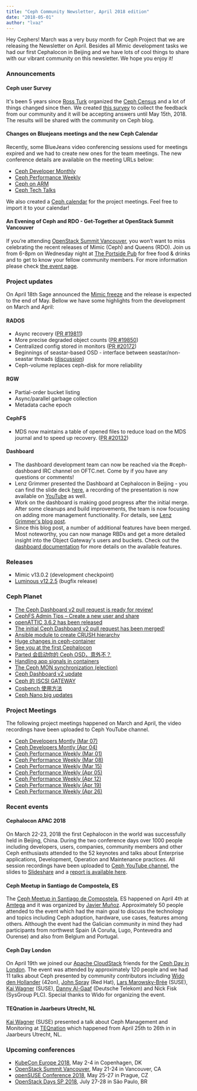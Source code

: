 ```yaml
---
title: "Ceph Community Newsletter, April 2018 edition"
date: "2018-05-01"
author: "lvaz"
---
```


Hey Cephers! March was a very busy month for Ceph Project that we are releasing the Newsletter on April. Besides all Mimic development tasks we had our first Cephalocon in Beijing and we have lots of cool things to share with our vibrant community on this newsletter. We hope you enjoy it!

### Announcements

#### Ceph user Survey

It's been 5 years since [Ross Turk](https://x.com/rossturk) organized the [Ceph Census](https://ceph.com/geen-categorie/results-from-the-ceph-census/) and a lot of things changed since then. We created [this survey](https://www.surveymonkey.com/r/ceph2018) to collect the feedback from our community and it will be accepting answers until May 15th, 2018. The results will be shared with the community on Ceph blog.

#### Changes on Bluejeans meetings and the new Ceph Calendar

Recently, some BlueJeans video conferencing sessions used for meetings expired and we had to create new ones for the team meetings. The new conference details are available on the meeting URLs below:

- [Ceph Developer Monthly](https://tracker.ceph.com/projects/ceph/wiki/Planning)
- [Ceph Performance Weekly](https://ceph.com/performance/)
- [Ceph on ARM](https://ceph.com/arm/)
- [Ceph Tech Talks](https://ceph.com/ceph-tech-talks/)

We also created a [Ceph calendar](https://calendar.google.com/calendar/b/1?cid=OXRzOWM3bHQ3dTF2aWMyaWp2dnFxbGZwbzBAZ3JvdXAuY2FsZW5kYXIuZ29vZ2xlLmNvbQ) for the project meetings. Feel free to import it to your calendar!

#### An Evening of Ceph and RDO - Get-Together at OpenStack Summit Vancouver

If you’re attending [OpenStack Summit Vancouver](https://www.openstack.org/summit/vancouver-2018), you won’t want to miss celebrating the recent releases of Mimic (Ceph) and Queens (RDO). Join us from 6-8pm on Wednesday night at [The Portside Pub](http://theportsidepub.com/) for free food & drinks and to get to know your fellow community members. For more information please check [the event page](https://www.eventbrite.com/e/an-evening-of-ceph-and-rdo-tickets-43215726401).

### Project updates

On April 18th Sage announced the [Mimic freeze](https://www.spinics.net/lists/ceph-devel/msg41044.html) and the release is expected to the end of May. Bellow we have some highlights from the development on March and April:

#### RADOS

- Async recovery ([PR #19811](https://github.com/ceph/ceph/pull/19811))
- More precise degraded object counts ([PR #19850](https://github.com/ceph/ceph/pull/19850))
- Centralized config stored in monitors ([PR #20172](https://github.com/ceph/ceph/pull/20172))
- Beginnings of seastar-based OSD - interface between seastar/non-seastar threads ([discussion](https://groups.google.com/forum/#!topic/seastar-dev/AskkPlFhpgQ))
- Ceph-volume replaces ceph-disk for more reliability

#### RGW

- Partial-order bucket listing
- Async/parallel garbage collection
- Metadata cache epoch

#### CephFS

- MDS now maintains a table of opened files to reduce load on the MDS journal and to speed up recovery. ([PR #20132](https://github.com/ceph/ceph/pull/20132))

#### Dashboard

- The dashboard development team can now be reached via the #ceph-dashboard IRC channel on OFTC.net. Come by if you have any questions or comments!
- Lenz Grimmer presented the Dashboard at Cephalocon in Beijing - you can find the slide deck [here](https://speakerdeck.com/lenzgr/ceph-management-and-monitoring-with-dashboard-v2), a recording of the presentation is now available on [YouTube](https://www.youtube.com/watch?v=z5vu-3FEWVo) as well.
- Work on the dashboard is making good progress after the initial merge. After some cleanups and build improvements, the team is now focusing on adding more management functionality. For details, see [Lenz Grimmer's blog post](https://www.openattic.org/posts/ceph-dashboard-v2-update/).
- Since this blog post, a number of additional features have been merged. Most noteworthy, you can now manage RBDs and get a more detailed insight into the Object Gateway's users and buckets. Check out the [dashboard documentation](http://docs.ceph.com/docs/master/mgr/dashboard/) for more details on the available features.

### Releases

- Mimic v13.0.2 (development checkpoint)
- [Luminous v12.2.5](https://ceph.com/releases/v12-2-5-luminous-released/) (bugfix release)

### Ceph Planet

- [The Ceph Dashboard v2 pull request is ready for review!](https://ceph.com/planet/the-ceph-dashboard-v2-pull-request-is-ready-for-review/)
- [CephFS Admin Tips – Create a new user and share](https://ceph.com/planet/cephfs-admin-tips-create-a-new-user-and-share/)
- [openATTIC 3.6.2 has been released](https://ceph.com/planet/openattic-3-6-2-has-been-released/)
- [The initial Ceph Dashboard v2 pull request has been merged!](https://ceph.com/planet/the-initial-ceph-dashboard-v2-pull-request-has-been-merged/)
- [Ansible module to create CRUSH hierarchy](https://ceph.com/planet/ansible-module-to-create-crush-hierarchy/)
- [Huge changes in ceph-container](https://ceph.com/planet/huge-changes-in-ceph-container/)
- [See you at the first Cephalocon](https://ceph.com/planet/see-you-at-the-first-cephalocon/)
- [Parted 会启动你的 Ceph OSD，意外不？](https://ceph.com/planet/parted%e4%bc%9a%e5%90%af%e5%8a%a8%e4%bd%a0%e7%9a%84ceph-osd%ef%bc%8c%e6%84%8f%e5%a4%96%e4%b8%8d%ef%bc%9f/)
- [Handling app signals in containers](https://ceph.com/planet/handling-app-signals-in-containers/)
- [The Ceph MON synchronization (election)](https://ceph.com/planet/the-ceph-mon-synchronization-election/)
- [Ceph Dashboard v2 update](https://ceph.com/planet/ceph-dashboard-v2-update/)
- [Ceph 的 ISCSI GATEWAY](https://ceph.com/planet/ceph%e7%9a%84iscsi-gateway/)
- [Cosbench 使用方法](https://ceph.com/planet/cosbench%e4%bd%bf%e7%94%a8%e6%96%b9%e6%b3%95/)
- [Ceph Nano big updates](https://ceph.com/planet/ceph-nano-big-updates/)

### Project Meetings

The following project meetings happened on March and April, the video recordings have been uploaded to Ceph YouTube channel.

- [Ceph Developers Montly (Mar 07)](https://youtu.be/ydvERDHPIBk)
- [Ceph Developers Montly (Apr 04)](https://youtu.be/V1FLhOWnsfo)
- [Ceph Performance Weekly (Mar 01)](https://youtu.be/-jC2-zfN2oo)
- [Ceph Performance Weekly (Mar 08)](https://youtu.be/iuUD9Ox8btE)
- [Ceph Performance Weekly (Mar 15)](https://youtu.be/0QB7iw1MQh0)
- [Ceph Performance Weekly (Apr 05)](https://youtu.be/08weN8Kxhns)
- [Ceph Performance Weekly (Apr 12)](https://youtu.be/i1tgMfbgtWg)
- [Ceph Performance Weekly (Apr 19)](https://youtu.be/s0ej7d1kFoU)
- [Ceph Performance Weekly (Apr 26)](https://youtu.be/I_TxLKiYLCw)

### Recent events

#### Cephalocon APAC 2018

On March 22-23, 2018 the first Cephalocon in the world was successfully held in Beijing, China. During the two conference days over 1000 people including developers, users, companies, community members and other Ceph enthusiasts attended to the 52 keynotes and talks about Enterprise applications, Development, Operation and Maintenance practices. All session recordings have been uploaded to [Ceph YouTube channel](https://www.youtube.com/playlist?list=PLrBUGiINAakNgeLvjald7NcWps_yDCblr), the slides to [Slideshare](https://www.slideshare.net/Inktank_Ceph/tag/cephalocon-apac-2018) and a [report is available here](https://ceph.com/community/cephalocon-apac-2018-report/).

#### Ceph Meetup in Santiago de Compostela, ES

The [Ceph Meetup in Santiago de Compostela](https://cdtic.xunta.gal/es/ceph), ES happened on April 4th at [Amtega](https://x.com/amtega) and it was organized by [Javier Muñoz](https://x.com/javimunhoz). Approximately 50 people attended to the event which had the main goal to discuss the technology and topics including Ceph adoption, hardware, use cases, features among others. Although the event had the Galician community in mind they had participants from northwest Spain (A Coruña, Lugo, Pontevedra and Ourense) and also from Belgium and Portugal.

#### Ceph Day London

On April 19th we joined our [Apache CloudStack](https://cloudstack.apache.org/) friends for the [Ceph Day in London](https://ceph.com/cephdays/london/). The event was attended by approximately 120 people and we had 11 talks about Ceph presented by community contributors including [Wido den Hollander](https://x.com/widodh) (42on), [John Spray](https://x.com/jcsp_tweets) (Red Hat), [Lars Marowsky-Brée](https://x.com/larsmb) (SUSE), [Kai Wagner](https://x.com/ImTheKai) (SUSE), [Danny Al-Gaaf](https://x.com/dannyalgaaf) (Deutsche Telekom) and Nick Fisk (SysGroup PLC). Special thanks to Wido for organizing the event.

#### TEQnation in Jaarbeurs Utrecht, NL

[Kai Wagner](https://x.com/ImTheKai) (SUSE) presented a talk about Ceph Management and Monitoring at [TEQnation](https://teqnation.nl/) which happened from April 25th to 26th in in Jaarbeurs Utrecht, NL.

### Upcoming conferences

- [KubeCon Europe 2018](https://events.linuxfoundation.org/events/kubecon-cloudnativecon-europe-2018/), May 2-4 in Copenhagen, DK
- [OpenStack Summit Vancouver](https://www.openstack.org/summit/vancouver-2018), May 21-24 in Vancouver, CA
- [openSUSE Conference 2018](https://events.opensuse.org/conference/oSC18), May 25-27 in Prague, CZ
- [OpenStack Days SP 2018](http://openstackbr.com.br/events/2018/), July 27-28 in São Paulo, BR
